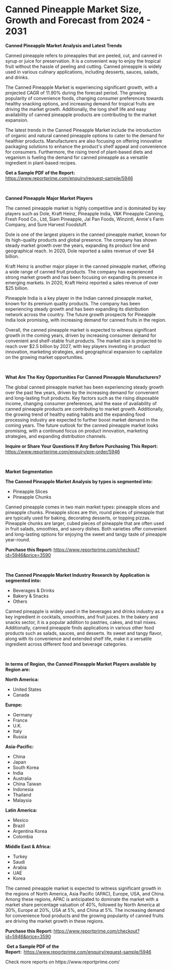 <p><h1>Canned Pineapple Market Size, Growth and Forecast from 2024 - 2031</h1></p><p><strong>Canned Pineapple Market Analysis and Latest Trends</strong></p>
<p><p>Canned pineapple refers to pineapples that are peeled, cut, and canned in syrup or juice for preservation. It is a convenient way to enjoy the tropical fruit without the hassle of peeling and cutting. Canned pineapple is widely used in various culinary applications, including desserts, sauces, salads, and drinks.</p><p>The Canned Pineapple Market is experiencing significant growth, with a projected CAGR of 11.90% during the forecast period. The growing popularity of convenience foods, changing consumer preferences towards healthy snacking options, and increasing demand for tropical fruits are driving the market growth. Additionally, the long shelf life and easy availability of canned pineapple products are contributing to the market expansion.</p><p>The latest trends in the Canned Pineapple Market include the introduction of organic and natural canned pineapple options to cater to the demand for healthier products. Manufacturers are also focusing on offering innovative packaging solutions to enhance the product's shelf appeal and convenience for consumers. Furthermore, the rising trend of plant-based diets and veganism is fueling the demand for canned pineapple as a versatile ingredient in plant-based recipes.</p></p>
<p><strong>Get a Sample PDF of the Report:&nbsp;</strong> <a href="https://www.reportprime.com/enquiry/request-sample/5946">https://www.reportprime.com/enquiry/request-sample/5946</a></p>
<p>&nbsp;</p>
<p><strong>Canned Pineapple Major Market Players</strong></p>
<p><p>The canned pineapple market is highly competitive and is dominated by key players such as Dole, Kraft Heinz, Pineapple India, V&K Pineapple Canning, Fresh Food Co., Ltd, Siam Pineapple, Jal Pan Foods, Winzintl, Annie's Farm Company, and Sure Harvest Foodstuff. </p><p>Dole is one of the largest players in the canned pineapple market, known for its high-quality products and global presence. The company has shown steady market growth over the years, expanding its product line and geographical reach. In 2020, Dole reported a sales revenue of over $4 billion.</p><p>Kraft Heinz is another major player in the canned pineapple market, offering a wide range of canned fruit products. The company has experienced strong market growth and has been focusing on expanding its presence in emerging markets. In 2020, Kraft Heinz reported a sales revenue of over $25 billion.</p><p>Pineapple India is a key player in the Indian canned pineapple market, known for its premium quality products. The company has been experiencing steady growth and has been expanding its distribution network across the country. The future growth prospects for Pineapple India look promising, with increasing demand for canned fruits in the region. </p><p>Overall, the canned pineapple market is expected to witness significant growth in the coming years, driven by increasing consumer demand for convenient and shelf-stable fruit products. The market size is projected to reach over $2.5 billion by 2027, with key players investing in product innovation, marketing strategies, and geographical expansion to capitalize on the growing market opportunities.</p></p>
<p>&nbsp;</p>
<p><strong>What Are The Key Opportunities For Canned Pineapple Manufacturers?</strong></p>
<p><p>The global canned pineapple market has been experiencing steady growth over the past few years, driven by the increasing demand for convenient and long-lasting fruit products. Key factors such as the rising disposable income, changing consumer preferences, and the ease of availability of canned pineapple products are contributing to market growth. Additionally, the growing trend of healthy eating habits and the expanding food processing industry are expected to further boost market demand in the coming years. The future outlook for the canned pineapple market looks promising, with a continued focus on product innovation, marketing strategies, and expanding distribution channels.</p></p>
<p><strong>Inquire or Share Your Questions If Any Before Purchasing This Report:</strong> <a href="https://www.reportprime.com/enquiry/pre-order/5946">https://www.reportprime.com/enquiry/pre-order/5946</a></p>
<p>&nbsp;</p>
<p><strong>Market Segmentation</strong></p>
<p><strong>The Canned Pineapple Market Analysis by types is segmented into:</strong></p>
<p><ul><li>Pineapple Slices</li><li>Pineapple Chunks</li></ul></p>
<p><p>Canned pineapple comes in two main market types: pineapple slices and pineapple chunks. Pineapple slices are thin, round pieces of pineapple that are typically used for baking, decorating desserts, or topping pizzas. Pineapple chunks are larger, cubed pieces of pineapple that are often used in fruit salads, smoothies, and savory dishes. Both varieties offer convenient and long-lasting options for enjoying the sweet and tangy taste of pineapple year-round.</p></p>
<p><strong>Purchase this Report:&nbsp;</strong><a href="https://www.reportprime.com/checkout?id=5946&price=3590">https://www.reportprime.com/checkout?id=5946&price=3590</a></p>
<p>&nbsp;</p>
<p><strong>The Canned Pineapple Market Industry Research by Application is segmented into:</strong></p>
<p><ul><li>Beverages & Drinks</li><li>Bakery & Snacks</li><li>Others</li></ul></p>
<p><p>Canned pineapple is widely used in the beverages and drinks industry as a key ingredient in cocktails, smoothies, and fruit juices. In the bakery and snacks sector, it is a popular addition to pastries, cakes, and trail mixes. Additionally, canned pineapple finds applications in various other food products such as salads, sauces, and desserts. Its sweet and tangy flavor, along with its convenience and extended shelf life, make it a versatile ingredient across different food and beverage categories.</p></p>
<p>&nbsp;</p>
<p><strong>In terms of Region, the Canned Pineapple Market Players available by Region are:</strong></p>
<p>
    <p> <strong> North America: </strong>
        <ul>
            <li>United States</li>
            <li>Canada</li>
        </ul>
        </p> 
    <p> <strong> Europe: </strong>
        <ul>
            <li>Germany</li>
            <li>France</li>
            <li>U.K.</li>
            <li>Italy</li>
            <li>Russia</li>
        </ul>
        </p> 
    <p> <strong> Asia-Pacific: </strong>
        <ul>
            <li>China</li>
            <li>Japan</li>
            <li>South Korea</li>
            <li>India</li>
            <li>Australia</li>
            <li>China Taiwan</li>
            <li>Indonesia</li>
            <li>Thailand</li>
            <li>Malaysia</li>
        </ul>
        </p> 
    <p> <strong> Latin America: </strong>
        <ul>
            <li>Mexico</li>
            <li>Brazil</li>
            <li>Argentina Korea</li>
            <li>Colombia</li>
        </ul>
        </p> 
    <p> <strong> Middle East & Africa: </strong>
        <ul>
            <li>Turkey</li>
            <li>Saudi</li>
            <li>Arabia</li>
            <li>UAE</li>
            <li>Korea</li>
        </ul>
    </p>
    </p>
<p><p>The canned pineapple market is expected to witness significant growth in the regions of North America, Asia Pacific (APAC), Europe, USA, and China. Among these regions, APAC is anticipated to dominate the market with a market share percentage valuation of 40%, followed by North America at 30%, Europe at 20%, USA at 5%, and China at 5%. The increasing demand for convenience food products and the growing popularity of canned fruits are driving the market growth in these regions.</p></p>
<p><strong>Purchase this Report: </strong><a href="https://www.reportprime.com/checkout?id=5946&price=3590">https://www.reportprime.com/checkout?id=5946&price=3590</a></p>
<p>&nbsp;<strong>Get a Sample PDF of the Report:&nbsp;&nbsp;</strong><a href="https://www.reportprime.com/enquiry/request-sample/5946">https://www.reportprime.com/enquiry/request-sample/5946</a></p>
<p><strong></strong></p>
<p>Check more reports on https://www.reportprime.com/</p>